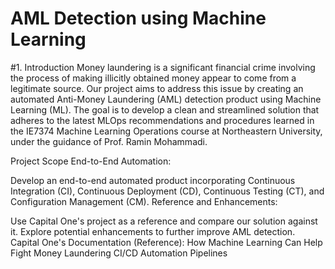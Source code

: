 # AML Detection using Machine Learning

#1.  Introduction
Money laundering is a significant financial crime involving the process of making illicitly obtained money appear to come from a legitimate source. Our project aims to address this issue by creating an automated Anti-Money Laundering (AML) detection product using Machine Learning (ML). The goal is to develop a clean and streamlined solution that adheres to the latest MLOps recommendations and procedures learned in the IE7374 Machine Learning Operations course at Northeastern University, under the guidance of Prof. Ramin Mohammadi.

Project Scope
End-to-End Automation:

Develop an end-to-end automated product incorporating Continuous Integration (CI), Continuous Deployment (CD), Continuous Testing (CT), and Configuration Management (CM).
Reference and Enhancements:

Use Capital One's project as a reference and compare our solution against it.
Explore potential enhancements to further improve AML detection.
Capital One's Documentation (Reference):
How Machine Learning Can Help Fight Money Laundering
CI/CD Automation Pipelines